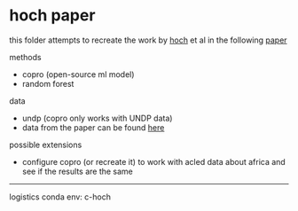 # hoch paper
this folder attempts to recreate the work by [hoch](https://www.linkedin.com/in/jannishoch/) et al in the following [paper](https://iopscience.iop.org/article/10.1088/1748-9326/ac3db2/meta)

methods
- copro (open-source ml model)
- random forest

data
- undp (copro only works with UNDP data)
- data from the paper can be found [here](https://zenodo.org/records/5543432)

possible extensions
- configure copro (or recreate it) to work with acled data about africa and see if the results are the same

---

logistics
conda env: c-hoch
